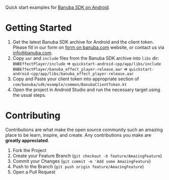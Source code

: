 Quick start examples for [Banuba SDK on Android](https://docs.banuba.com/docs/android/android_overview).

# Getting Started

1. Get the latest Banuba SDK archive for Android and the client token. Please fill in our form on [form on banuba.com](https://www.banuba.com/face-filters-sdk) website, or contact us via [info@banuba.com](mailto:info@banuba.com).
2. Copy `aar` and `include` files from the Banuba SDK archive into `libs` dir:
    `BNBEffectPlayer/include` => `quickstart-android-cpp/app/libs/include`
    `BNBEffectPlayer/banuba_effect_player-release.aar` => `quickstart-android-cpp/app/libs/banuba_effect_player-release.aar`
3. Copy and Paste your client token into appropriate section of `com/banuba/sdk/example/common/BanubaClientToken.kt`
4. Open the project in Android Studio and run the necessary target using the usual steps.

# Contributing

Contributions are what make the open source community such an amazing place to be learn, inspire, and create. Any contributions you make are **greatly appreciated**.

1. Fork the Project
2. Create your Feature Branch (`git checkout -b feature/AmazingFeature`)
3. Commit your Changes (`git commit -m 'Add some AmazingFeature`)
4. Push to the Branch (`git push origin feature/AmazingFeature`)
5. Open a Pull Request